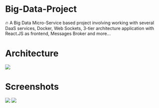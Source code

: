 # Big-Data-Project
🔥 A Big Data Micro-Service based project involving working with several DaaS services, Docker, Web Sockets, 3-tier architecture application with React.JS as frontend, Messages Broker and more...


# Architecture
<img src="https://user-images.githubusercontent.com/48846533/157273918-1e507f7f-5949-4d8b-9583-75667968fc16.png">

# Screenshots
<img src="https://user-images.githubusercontent.com/48846533/157417754-a6d4354b-f3a0-4231-8c36-6dfe66edd3b2.png">
<img src="https://user-images.githubusercontent.com/48846533/157418065-ba1b8852-263a-411e-9aeb-7563682553aa.png">

